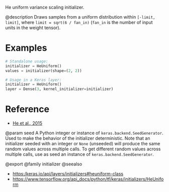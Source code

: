He uniform variance scaling initializer.

@description
Draws samples from a uniform distribution within `[-limit, limit]`, where
`limit = sqrt(6 / fan_in)` (`fan_in` is the number of input units in the
weight tensor).

# Examples
```python
# Standalone usage:
initializer = HeUniform()
values = initializer(shape=(2, 2))
```

```python
# Usage in a Keras layer:
initializer = HeUniform()
layer = Dense(3, kernel_initializer=initializer)
```

# Reference
- [He et al., 2015](https://arxiv.org/abs/1502.01852)

@param seed A Python integer or instance of
`keras.backend.SeedGenerator`.
Used to make the behavior of the initializer
deterministic. Note that an initializer seeded with an integer
or `None` (unseeded) will produce the same random values
across multiple calls. To get different random values
across multiple calls, use as seed an instance
of `keras.backend.SeedGenerator`.

@export
@family initializer
@seealso
+ <https:/keras.io/api/layers/initializers#heuniform-class>
+ <https://www.tensorflow.org/api_docs/python/tf/keras/initializers/HeUniform>
